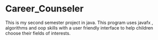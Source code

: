 # Career_Counseler
This is my second semester project in java. This program uses javafx , algorithms  and oop skills with a user friendly interface to help children choose their fields of interests.
